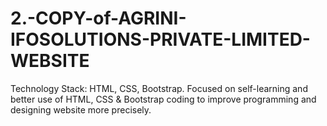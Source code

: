 # 2.-COPY-of-AGRINI-IFOSOLUTIONS-PRIVATE-LIMITED-WEBSITE
Technology Stack: HTML, CSS, Bootstrap. Focused on self-learning and better use of HTML, CSS &amp; Bootstrap coding to improve programming and designing website more precisely.
